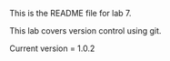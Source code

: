 This is the README file for lab 7.

This lab covers version control using git.

Current version = 1.0.2

